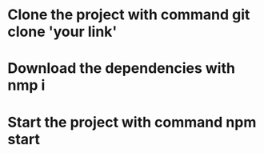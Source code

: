 # Clone the project with command git clone 'your link'

# Download the dependencies with nmp i

# Start the project with command npm start
